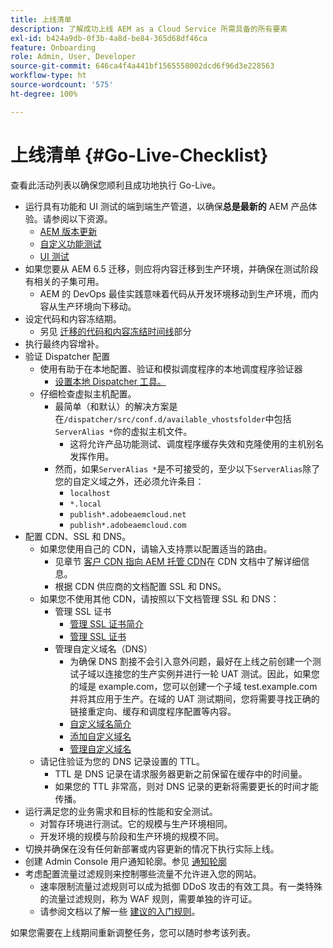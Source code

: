 ```yaml
---
title: 上线清单
description: 了解成功上线 AEM as a Cloud Service 所需具备的所有要素
exl-id: b424a9db-0f3b-4a8d-be84-365d68df46ca
feature: Onboarding
role: Admin, User, Developer
source-git-commit: 646ca4f4a441bf1565558002dcd6f96d3e228563
workflow-type: ht
source-wordcount: '575'
ht-degree: 100%

---
```


# 上线清单 {#Go-Live-Checklist}

查看此活动列表以确保您顺利且成功地执行 Go-Live。

* 运行具有功能和 UI 测试的端到端生产管道，以确保&#x200B;**总是最新的** AEM 产品体验。请参阅以下资源。
   * [AEM 版本更新](/help/implementing/deploying/aem-version-updates.md)
   * [自定义功能测试](/help/implementing/cloud-manager/functional-testing.md#custom-functional-testing)
   * [UI 测试](/help/implementing/cloud-manager/ui-testing.md)
* 如果您要从 AEM 6.5 迁移，则应将内容迁移到生产环境，并确保在测试阶段有相关的子集可用。
   * AEM 的 DevOps 最佳实践意味着代码从开发环境移动到生产环境，而内容从生产环境向下移动。
* 设定代码和内容冻结期。
   * 另见 [迁移的代码和内容冻结时间线](#code-content-freeze)部分
* 执行最终内容增补。
* 验证 Dispatcher 配置
   * 使用有助于在本地配置、验证和模拟调度程序的本地调度程序验证器
      * [设置本地 Dispatcher 工具。](https://experienceleague.adobe.com/docs/experience-manager-learn/cloud-service/local-development-environment-set-up/dispatcher-tools.html#prerequisites)
   * 仔细检查虚拟主机配置。
      * 最简单（和默认）的解决方案是在`/dispatcher/src/conf.d/available_vhostsfolder`中包括`ServerAlias *`你的虚拟主机文件。
         * 这将允许产品功能测试、调度程序缓存失效和克隆使用的主机别名发挥作用。
      * 然而，如果`ServerAlias *`是不可接受的，至少以下`ServerAlias`除了您的自定义域之外，还必须允许条目：
         * `localhost`
         * `*.local`
         * `publish*.adobeaemcloud.net`
         * `publish*.adobeaemcloud.com`
* 配置 CDN、SSL 和 DNS。
   * 如果您使用自己的 CDN，请输入支持票以配置适当的路由。
      * 见章节 [客户 CDN 指向 AEM 托管 CDN](/help/implementing/dispatcher/cdn.md#point-to-point-cdn)在 CDN 文档中了解详细信息。
      * 根据 CDN 供应商的文档配置 SSL 和 DNS。
   * 如果您不使用其他 CDN，请按照以下文档管理 SSL 和 DNS：
      * 管理 SSL 证书
         * [管理 SSL 证书简介](/help/implementing/cloud-manager/managing-ssl-certifications/introduction.md)
         * [管理 SSL 证书](/help/implementing/cloud-manager/managing-ssl-certifications/managing-certificates.md)
      * 管理自定义域名（DNS）
         * 为确保 DNS 割接不会引入意外问题，最好在上线之前创建一个测试子域以连接您的生产实例并进行一轮 UAT 测试。因此，如果您的域是 example.com，您可以创建一个子域 test.example.com 并将其应用于生产。在域的 UAT 测试期间，您将需要寻找正确的链接重定向、缓存和调度程序配置等内容。
         * [自定义域名简介](/help/implementing/cloud-manager/custom-domain-names/introduction.md)
         * [添加自定义域名](/help/implementing/cloud-manager/custom-domain-names/add-custom-domain-name.md)
         * [管理自定义域名](/help/implementing/cloud-manager/custom-domain-names/managing-custom-domain-names.md)
   * 请记住验证为您的 DNS 记录设置的 TTL。
      * TTL 是 DNS 记录在请求服务器更新之前保留在缓存中的时间量。
      * 如果您的 TTL 非常高，则对 DNS 记录的更新将需要更长的时间才能传播。
* 运行满足您的业务需求和目标的性能和安全测试。
   * 对暂存环境进行测试。它的规模与生产环境相同。
   * 开发环境的规模与阶段和生产环境的规模不同。
* 切换并确保在没有任何新部署或内容更新的情况下执行实际上线。
* 创建 Admin Console 用户通知轮廓。参见 [通知轮廓](/help/journey-onboarding/notification-profiles.md)
* 考虑配置流量过滤规则来控制哪些流量不允许进入您的网站。
   * 速率限制流量过滤规则可以成为抵御 DDoS 攻击的有效工具。有一类特殊的流量过滤规则，称为 WAF 规则，需要单独的许可证。
   * 请参阅文档以了解一些 [建议的入门规则](/help/security/traffic-filter-rules-including-waf.md#recommended-starter-rules)。

如果您需要在上线期间重新调整任务，您可以随时参考该列表。
